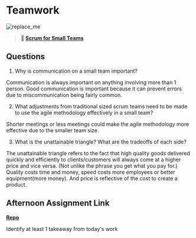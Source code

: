 # Teamwork

![replace_me](https://codeworks.blob.core.windows.net/public/assets/img/illustrations/placeholder.svg)

> **📖 [Scrum for Small Teams](https://codeworksacademy.com/fs-student-guide/resources/wk8-9/02-Scrum-For-Small-Teams)**

## Questions

1. Why is communication on a small team important?

Communication is always important on anything involving more than 1 person. Good communication is important because it can prevent errors due to miscommunication being fairly common. 

2. What adjustments from traditional sized scrum teams need to be made to use the agile methodology effectively in a small team?

Shorter meetings or less meetings could make the agile methodology more effective due to the smaller team size. 

3. What is the unattainable triangle? What are the tradeoffs of each side?

The unattainable triangle refers to the fact that high quality goods delivered quickly and efficiently to clients/customers will always come at a higher price and vice versa. (Not unlike the phrase you get what you pay for.) Quality costs time and money, speed costs more employees or better equipment(more money). And price is reflective of the cost to create a product.

## Afternoon Assignment Link

**[Repo](https://github.com/tylertruman/<ASSIGNMENT_REPO>)**

Identify at least 1 takeaway from today's work
